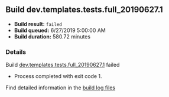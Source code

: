 ## Build dev.templates.tests.full_20190627.1
- **Build result:** `failed`
- **Build queued:** 6/27/2019 5:00:00 AM
- **Build duration:** 580.72 minutes
### Details
Build [dev.templates.tests.full_20190627.1](https://winappstudio.visualstudio.com/web/build.aspx?pcguid=a4ef43be-68ce-4195-a619-079b4d9834c2&builduri=vstfs%3a%2f%2f%2fBuild%2fBuild%2f28991) failed

+ Process completed with exit code 1.

Find detailed information in the [build log files](https://uwpctdiags.blob.core.windows.net/buildlogs/dev.templates.tests.full_20190627.1_logs.zip)
